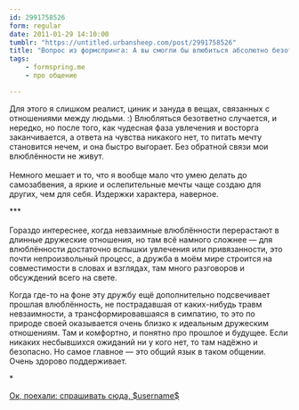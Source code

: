 ```yaml
---
id: 2991758526
form: regular
date: 2011-01-29 14:10:00
tumblr: "https://untitled.urbansheep.com/post/2991758526"
title: "Вопрос из формспринга: А вы смогли бы влюбиться абсолютно безответно и до самозабвения? Вырастить огромную, ослепительную, яркую, как солнце, мечту?"
tags:
    - formspring.me
    - про общение

---
```


<p class="formspringmeAnswer">Для этого я слишком реалист, циник и зануда в вещах, связанных с отношениями между людьми. :) Влюбляться безответно случается, и нередко, но после того, как чудесная фаза увлечения и восторга заканчивается, а ответа на чувства никакого нет, то питать мечту становится нечем, и она быстро выгорает. Без обратной связи мои влюблённости не живут.<br/><br/>
Немного мешает и то, что я вообще мало что умею делать до самозабвения, а яркие и ослепительные мечты чаще создаю для других, чем для себя. Издержки характера, наверное.</p>
<!-- more -->
<p>***<br/><br/>
Гораздо интереснее, когда невзаимные влюблённости перерастают в длинные дружеские отношения, но там всё намного сложнее — для влюблённости достаточно вспышки увлечения или привязанности, это почти непроизвольный процесс, а дружба в моём мире строится на совместимости в словах и взглядах, там много разговоров и обсуждений всего на свете.</p>
<p>Когда где-то на фоне эту дружбу ещё дополнительно подсвечивает прошлая влюблённость, не пострадавшая от каких-нибудь травм невзаимности, а трансформировавшаяся в симпатию, то это по природе своей оказывается очень близко к идеальным дружеским отношениям. Там и комфортно, и понятно про прошлое и будущее. Если никаких несбывшихся ожиданий ни у кого нет, то там надёжно и безопасно. Но самое главное — это общий язык в таком общении. Очень здорово поддерживает.</p>

<p>*</p>

<p class="formspringmeFooter">
    <a href="http://www.formspring.me/urbansheep?utm_medium=social&amp;utm_source=tumblr&amp;utm_campaign=shareanswer">Ок, поехали: спрашивать сюда, $username$</a>
</p>

